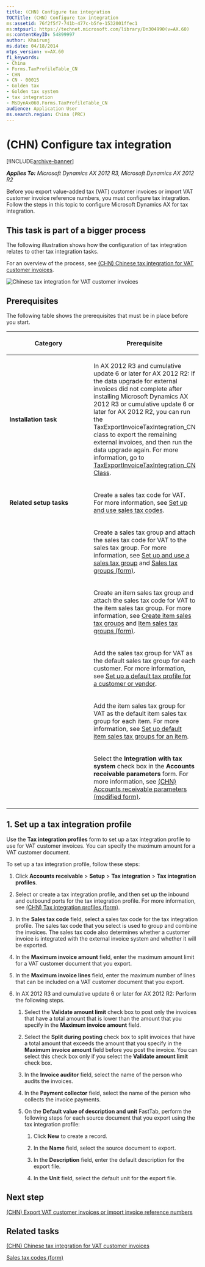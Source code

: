 ```yaml
---
title: (CHN) Configure tax integration
TOCTitle: (CHN) Configure tax integration
ms:assetid: 76f2f5f7-741b-477c-b5fe-1532001ffec1
ms:mtpsurl: https://technet.microsoft.com/library/Dn304990(v=AX.60)
ms:contentKeyID: 54899997
author: Khairunj
ms.date: 04/18/2014
mtps_version: v=AX.60
f1_keywords:
- China
- Forms.TaxProfileTable_CN
- CHN
- CN - 00015
- Golden tax
- Golden tax system
- tax integration
- MsDynAx060.Forms.TaxProfileTable_CN
audience: Application User
ms.search.region: China (PRC)
---
```


# (CHN) Configure tax integration 


[!INCLUDE[archive-banner](includes/archive-banner.md)]


_**Applies To:** Microsoft Dynamics AX 2012 R3, Microsoft Dynamics AX 2012 R2_

Before you export value-added tax (VAT) customer invoices or import VAT customer invoice reference numbers, you must configure tax integration. Follow the steps in this topic to configure Microsoft Dynamics AX for tax integration.

## This task is part of a bigger process

The following illustration shows how the configuration of tax integration relates to other tax integration tasks.

For an overview of the process, see [(CHN) Chinese tax integration for VAT customer invoices](chn-chinese-tax-integration-for-vat-customer-invoices.md).

![Chinese tax integration for VAT customer invoices](images/Dn304990.ChinaTaxIntegration(AX.60).gif "Chinese tax integration for VAT customer invoices")

## Prerequisites

The following table shows the prerequisites that must be in place before you start.

<table>
<colgroup>
<col style="width: 50%" />
<col style="width: 50%" />
</colgroup>
<thead>
<tr class="header">
<th><p>Category</p></th>
<th><p>Prerequisite</p></th>
</tr>
</thead>
<tbody>
<tr class="odd">
<td><p><strong>Installation task</strong></p></td>
<td><p>In AX 2012 R3 and cumulative update 6 or later for AX 2012 R2: If the data upgrade for external invoices did not complete after installing Microsoft Dynamics AX 2012 R3 or cumulative update 6 or later for AX 2012 R2, you can run the TaxExportInvoiceTaxIntegration_CN class to export the remaining external invoices, and then run the data upgrade again. For more information, go to <a href="https://msdn.microsoft.com/library/jj745814.aspx">TaxExportInvoiceTaxIntegration_CN Class</a>.</p></td>
</tr>
<tr class="even">
<td><p><strong>Related setup tasks</strong></p></td>
<td><p>Create a sales tax code for VAT. For more information, see <a href="set-up-and-use-sales-tax-codes.md">Set up and use sales tax codes</a>.</p></td>
</tr>
<tr class="odd">
<td><p></p></td>
<td><p>Create a sales tax group and attach the sales tax code for VAT to the sales tax group. For more information, see <a href="set-up-and-use-a-sales-tax-group.md">Set up and use a sales tax group</a> and <a href="https://technet.microsoft.com/library/aa498345(v=ax.60)">Sales tax groups (form)</a>.</p></td>
</tr>
<tr class="even">
<td><p></p></td>
<td><p>Create an item sales tax group and attach the sales tax code for VAT to the item sales tax group. For more information, see <a href="create-item-sales-tax-groups.md">Create item sales tax groups</a> and <a href="https://technet.microsoft.com/library/aa615960(v=ax.60)">Item sales tax groups (form)</a>.</p></td>
</tr>
<tr class="odd">
<td><p></p></td>
<td><p>Add the sales tax group for VAT as the default sales tax group for each customer. For more information, see <a href="set-up-a-default-tax-profile-for-a-customer-or-vendor.md">Set up a default tax profile for a customer or vendor</a>.</p></td>
</tr>
<tr class="even">
<td><p></p></td>
<td><p>Add the item sales tax group for VAT as the default item sales tax group for each item. For more information, see <a href="set-up-default-item-sales-tax-groups-for-an-item.md">Set up default item sales tax groups for an item</a>.</p></td>
</tr>
<tr class="odd">
<td><p></p></td>
<td><p>Select the <strong>Integration with tax system</strong> check box in the <strong>Accounts receivable parameters</strong> form. For more information, see <a href="https://technet.microsoft.com/library/jj664148(v=ax.60)">(CHN) Accounts receivable parameters (modified form)</a>.</p></td>
</tr>
</tbody>
</table>


## 1\. Set up a tax integration profile

Use the **Tax integration profiles** form to set up a tax integration profile to use for VAT customer invoices. You can specify the maximum amount for a VAT customer document.

To set up a tax integration profile, follow these steps:

1.  Click **Accounts receivable** \> **Setup** \> **Tax integration** \> **Tax integration profiles**.

2.  Select or create a tax integration profile, and then set up the inbound and outbound ports for the tax integration profile. For more information, see [(CHN) Tax integration profiles (form)](https://technet.microsoft.com/library/jj664013\(v=ax.60\)).

3.  In the **Sales tax code** field, select a sales tax code for the tax integration profile. The sales tax code that you select is used to group and combine the invoices. The sales tax code also determines whether a customer invoice is integrated with the external invoice system and whether it will be exported.

4.  In the **Maximum invoice amount** field, enter the maximum amount limit for a VAT customer document that you export.

5.  In the **Maximum invoice lines** field, enter the maximum number of lines that can be included on a VAT customer document that you export.

6.  In AX 2012 R3 and cumulative update 6 or later for AX 2012 R2: Perform the following steps.
    
    1.  Select the **Validate amount limit** check box to post only the invoices that have a total amount that is lower than the amount that you specify in the **Maximum invoice amount** field.
    
    2.  Select the **Split during posting** check box to split invoices that have a total amount that exceeds the amount that you specify in the **Maximum invoice amount** field before you post the invoice. You can select this check box only if you select the **Validate amount limit** check box.
    
    3.  In the **Invoice auditor** field, select the name of the person who audits the invoices.
    
    4.  In the **Payment collector** field, select the name of the person who collects the invoice payments.
    
    5.  On the **Default value of description and unit** FastTab, perform the following steps for each source document that you export using the tax integration profile:
        
        1.  Click **New** to create a record.
        
        2.  In the **Name** field, select the source document to export.
        
        3.  In the **Description** field, enter the default description for the export file.
        
        4.  In the **Unit** field, select the default unit for the export file.

## Next step

[(CHN) Export VAT customer invoices or import invoice reference numbers](chn-export-vat-customer-invoices-or-import-invoice-reference-numbers.md)

## Related tasks

[(CHN) Chinese tax integration for VAT customer invoices](chn-chinese-tax-integration-for-vat-customer-invoices.md)

[Sales tax codes (form)](https://technet.microsoft.com/library/aa553257\(v=ax.60\))

  


